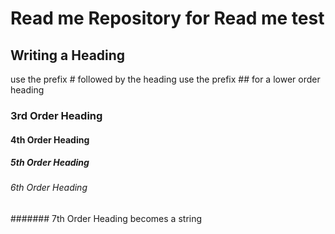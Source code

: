 # Read me Repository for Read me test

## Writing a Heading 
use the prefix # followed by the heading
use the prefix ## for a lower order heading 
### 3rd Order Heading
#### 4th Order Heading
##### 5th Order Heading
###### 6th Order Heading
####### 7th Order Heading becomes a string
